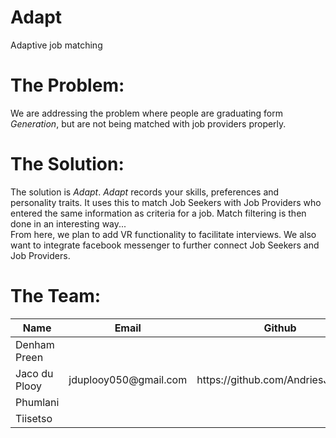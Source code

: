# Adapt
Adaptive job matching

<h1>The Problem:</h1>
<p>
	We are addressing the problem where people are graduating form <i>Generation</i>, but are not being matched with job providers properly.
</p>

<h1>The Solution:</h1>
<p>
	The solution is <i>Adapt</i>. <i>Adapt</i> records your skills, preferences and personality traits. It uses this to match Job Seekers with Job Providers who entered the same information as criteria for a job. Match filtering is then done in an interesting way...
	<br/>
	From here, we plan to add VR functionality to facilitate interviews. We also want to integrate facebook messenger to further connect Job Seekers and Job Providers.
</p>

<h1>The Team:</h1>

<table>
    <thead>
        <tr>
            <th>Name</th>
            <th>Email</th>
            <th>Github</th>
            <th>LinkedIn</th>
        </tr>
    </thead>
    <tbody>
        <tr>
            <td>Denham Preen</td>
            <td></td>
            <td></td>
            <td></td>
        </tr>
        <tr>
            <td>Jaco du Plooy</td>
            <td>jduplooy050@gmail.com</td>
            <td>https://github.com/AndriesJacobus</td>
            <td>https://www.linkedin.com/in/andries-jacobus-jaco-du-plooy-/</td>
        </tr>
        <tr>
            <td>Phumlani</td>
            <td></td>
            <td></td>
            <td></td>
        </tr>
        <tr>
            <td>Tiisetso</td>
            <td></td>
            <td></td>
            <td></td>
        </tr>
    </tbody>
</table>